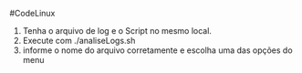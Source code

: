 #CodeLinux

1) Tenha o arquivo de log e o Script no mesmo local.
2) Execute com ./analiseLogs.sh
3) informe o nome do arquivo corretamente e escolha uma das opções do menu
